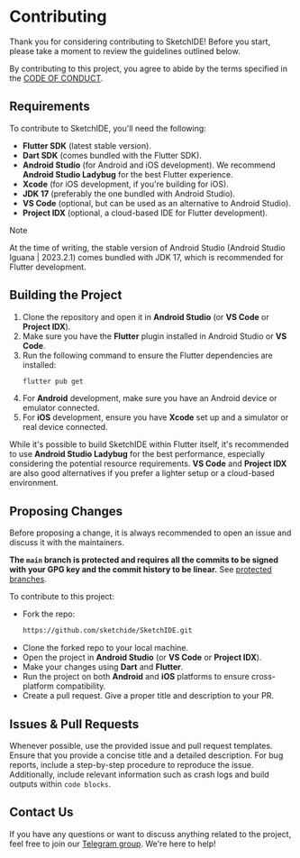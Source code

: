 # Contributing

Thank you for considering contributing to SketchIDE! Before you start, please take a moment to review the guidelines outlined below.

By contributing to this project, you agree to abide by the terms specified in the [CODE OF CONDUCT](./CODE_OF_CONDUCT.md).

## Requirements

To contribute to SketchIDE, you'll need the following:

- **Flutter SDK** (latest stable version).
- **Dart SDK** (comes bundled with the Flutter SDK).
- **Android Studio** (for Android and iOS development). We recommend **Android Studio Ladybug** for the best Flutter experience.
- **Xcode** (for iOS development, if you're building for iOS).
- **JDK 17** (preferably the one bundled with Android Studio).
- **VS Code** (optional, but can be used as an alternative to Android Studio).
- **Project IDX** (optional, a cloud-based IDE for Flutter development).

> [!NOTE]  
> At the time of writing, the stable version of Android Studio (Android Studio Iguana | 2023.2.1) comes bundled with JDK 17, which is recommended for Flutter development.

## Building the Project

1. Clone the repository and open it in **Android Studio** (or **VS Code** or **Project IDX**).
2. Make sure you have the **Flutter** plugin installed in Android Studio or **VS Code**.
3. Run the following command to ensure the Flutter dependencies are installed:
    ```bash
    flutter pub get
    ```
4. For **Android** development, make sure you have an Android device or emulator connected.
5. For **iOS** development, ensure you have **Xcode** set up and a simulator or real device connected.

While it's possible to build SketchIDE within Flutter itself, it's recommended to use **Android Studio Ladybug** for the best performance, especially considering the potential resource requirements. **VS Code** and **Project IDX** are also good alternatives if you prefer a lighter setup or a cloud-based environment.

## Proposing Changes

Before proposing a change, it is always recommended to open an issue and discuss it with the maintainers.

**The `main` branch is protected and requires all the commits to be signed with your GPG key and the commit history to be linear.**
See [protected branches](https://docs.github.com/en/repositories/configuring-branches-and-merges-in-your-repository/defining-the-mergeability-of-pull-requests/about-protected-branches).

To contribute to this project:

- Fork the repo:
  ```bash
  https://github.com/sketchide/SketchIDE.git
  ```
- Clone the forked repo to your local machine.
- Open the project in **Android Studio** (or **VS Code** or **Project IDX**).
- Make your changes using **Dart** and **Flutter**.
- Run the project on both **Android** and **iOS** platforms to ensure cross-platform compatibility.
- Create a pull request. Give a proper title and description to your PR.

## Issues & Pull Requests

Whenever possible, use the provided issue and pull request templates. Ensure that you provide a concise title and a detailed description. For bug reports, include a step-by-step procedure to reproduce the issue. Additionally, include relevant information such as crash logs and build outputs within `code blocks`.

## Contact Us

If you have any questions or want to discuss anything related to the project, feel free to join our [Telegram group](https://t.me/sketchidegroup). We're here to help!

